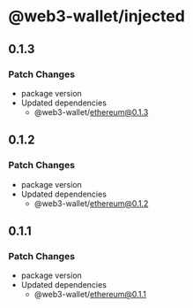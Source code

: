 # @web3-wallet/injected

## 0.1.3

### Patch Changes

- package version
- Updated dependencies
  - @web3-wallet/ethereum@0.1.3

## 0.1.2

### Patch Changes

- package version
- Updated dependencies
  - @web3-wallet/ethereum@0.1.2

## 0.1.1

### Patch Changes

- package version
- Updated dependencies
  - @web3-wallet/ethereum@0.1.1
